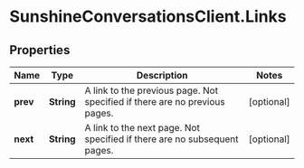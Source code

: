# SunshineConversationsClient.Links

## Properties

Name | Type | Description | Notes
------------ | ------------- | ------------- | -------------
**prev** | **String** | A link to the previous page. Not specified if there are no previous pages. | [optional] 
**next** | **String** | A link to the next page. Not specified if there are no subsequent pages. | [optional] 


